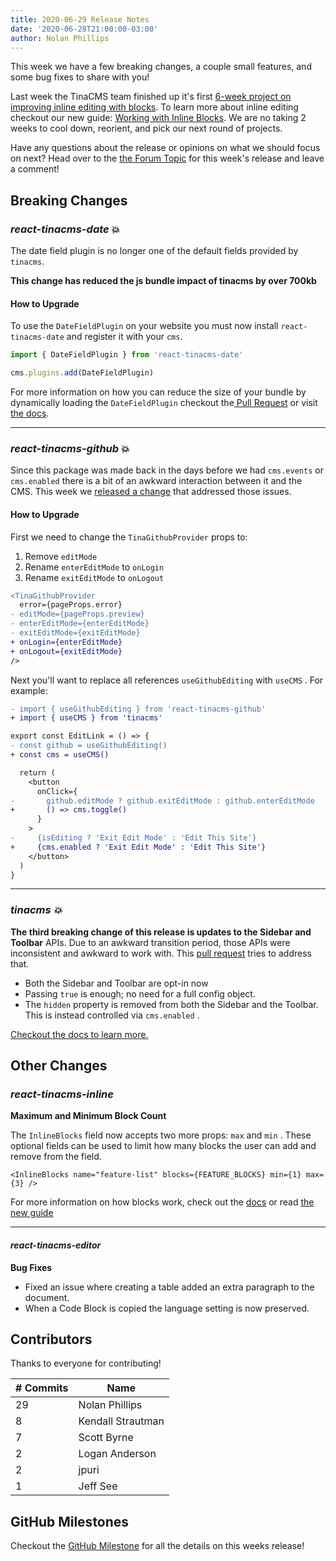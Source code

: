 ```yaml
---
title: 2020-06-29 Release Notes
date: '2020-06-28T21:00:00-03:00'
author: Nolan Phillips
---
```


This week we have a few breaking changes, a couple small features, and some bug fixes to share with you!

Last week the TinaCMS team finished up it's first [6-week project on improving inline editing with blocks](). To learn more about inline editing checkout our new guide: [Working with Inline Blocks](https://tinacms.org/guides/general/inline-blocks/overview). We are no taking 2 weeks to cool down, reorient, and pick our next round of projects.

Have any questions about the release or opinions on what we should focus on next? Head over to the [the Forum Topic](https://community.tinacms.org/t/release-notes-june-29-2020/233) for this week's release and leave a comment!

## Breaking Changes

### _react-tinacms-date_ 💥

The date field plugin is no longer one of the default fields provided by `tinacms`.

**This change has reduced the js bundle impact of tinacms by over 700kb**

#### How to Upgrade

To use the `DateFieldPlugin` on your website you must now install `react-tinacms-date` and register it with your `cms`.

```js
import { DateFieldPlugin } from 'react-tinacms-date'

cms.plugins.add(DateFieldPlugin)
```

For more information on how you can reduce the size of your bundle by dynamically loading the `DateFieldPlugin` checkout the[ Pull Request](https://github.com/tinacms/tinacms/pull/1281) or visit [the docs](/docs/plugins).

---

### _react-tinacms-github_ 💥

Since this package was made back in the days before we had `cms.events` or `cms.enabled` there is a bit of an awkward interaction between it and the CMS. This week we [released a change](https://github.com/tinacms/tinacms/pull/1287) that addressed those issues.

#### How to Upgrade

First we need to change the `TinaGithubProvider` props to:

1. Remove `editMode`
2. Rename `enterEditMode` to `onLogin`
3. Rename `exitEditMode` to `onLogout`

```diff
<TinaGithubProvider
  error={pageProps.error}
- editMode={pageProps.preview}
- enterEditMode={enterEditMode}
- exitEditMode={exitEditMode}
+ onLogin={enterEditMode}
+ onLogout={exitEditMode}
/>
```

Next you'll want to replace all references `useGithubEditing` with `useCMS` . For example:

```diff
- import { useGithubEditing } from 'react-tinacms-github'
+ import { useCMS } from 'tinacms'

export const EditLink = () => {
- const github = useGithubEditing()
+ const cms = useCMS()

  return (
    <button
      onClick={
-       github.editMode ? github.exitEditMode : github.enterEditMode
+       () => cms.toggle()
      }
    >
-     {isEditing ? 'Exit Edit Mode' : 'Edit This Site'}
+     {cms.enabled ? 'Exit Edit Mode' : 'Edit This Site'}
    </button>
  )
}
```

---

### _tinacms 💥_

**The third breaking change of this release is updates to the Sidebar and Toolbar** APIs. Due to an awkward transition period, those APIs were inconsistent and awkward to work with. This [pull request]() tries to address that.

- Both the Sidebar and Toolbar are opt-in now
- Passing `true` is enough; no need for a full config object.
- The `hidden` property is removed from both the Sidebar and the Toolbar. This is instead controlled via `cms.enabled` .

[Checkout the docs to learn more.](/docs/ui)

## Other Changes

### _react-tinacms-inline_

**Maximum and Minimum Block Count**

The `InlineBlocks` field now accepts two more props: `max` and `min` . These optional fields can be used to limit how many blocks the user can add and remove from the field.

```tsx
<InlineBlocks name="feature-list" blocks={FEATURE_BLOCKS} min={1} max={3} />
```

For more information on how blocks work, check out the [docs]() or read [the new guide](/guides/general/inline-blocks/overview)

---

#### _react-tinacms-editor_

**Bug Fixes**

- Fixed an issue where creating a table added an extra paragraph to the document.
- When a Code Block is copied the language setting is now preserved.

## Contributors

Thanks to everyone for contributing!

| # Commits | Name              |
| --------- | ----------------- |
| 29        | Nolan Phillips    |
| 8         | Kendall Strautman |
| 7         | Scott Byrne       |
| 2         | Logan Anderson    |
| 2         | jpuri             |
| 1         | Jeff See          |

## GitHub Milestones

Checkout the [GitHub Milestone](https://github.com/tinacms/tinacms/milestone/30?closed=1) for all the details on this weeks release!
